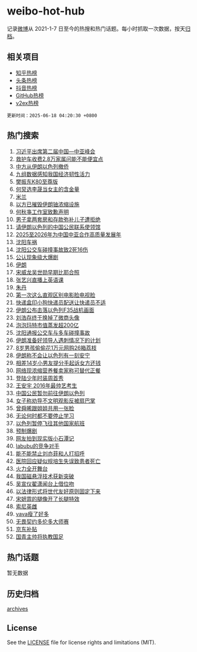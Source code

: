 # weibo-hot-hub

记录[微博](https://www.weibo.com)从 2021-1-7 日至今的热搜和热门话题。每小时抓取一次数据，按天[归档](archives)。

## 相关项目

- [知乎热榜](https://github.com/lonnyzhang423/zhihu-hot-hub)
- [头条热榜](https://github.com/lonnyzhang423/toutiao-hot-hub)
- [抖音热榜](https://github.com/lonnyzhang423/douyin-hot-hub)
- [GitHub热榜](https://github.com/lonnyzhang423/github-hot-hub)
- [v2ex热榜](https://github.com/lonnyzhang423/v2ex-hot-hub)


`更新时间：2025-06-18 04:20:30 +0800`

## 热门搜索

1. [习近平出席第二届中国—中亚峰会](https://m.weibo.cn/search?containerid=100103type%3D1%26t%3D10%26q%3D%23%E4%B9%A0%E8%BF%91%E5%B9%B3%E5%87%BA%E5%B8%AD%E7%AC%AC%E4%BA%8C%E5%B1%8A%E4%B8%AD%E5%9B%BD%E2%80%94%E4%B8%AD%E4%BA%9A%E5%B3%B0%E4%BC%9A%23&stream_entry_id=51&isnewpage=1&extparam=seat%3D1%26filter_type%3Drealtimehot%26stream_entry_id%3D51%26c_type%3D51%26cate%3D10103%26q%3D%2523%25E4%25B9%25A0%25E8%25BF%2591%25E5%25B9%25B3%25E5%2587%25BA%25E5%25B8%25AD%25E7%25AC%25AC%25E4%25BA%258C%25E5%25B1%258A%25E4%25B8%25AD%25E5%259B%25BD%25E2%2580%2594%25E4%25B8%25AD%25E4%25BA%259A%25E5%25B3%25B0%25E4%25BC%259A%2523%26pos%3D0%26dgr%3D0%26display_time%3D1750191629%26pre_seqid%3D175019162965700557107)
1. [救护车收费2.8万家属问能不能便宜点](https://m.weibo.cn/search?containerid=100103type%3D1%26t%3D10%26q%3D%23%E6%95%91%E6%8A%A4%E8%BD%A6%E6%94%B6%E8%B4%B92.8%E4%B8%87%E5%AE%B6%E5%B1%9E%E9%97%AE%E8%83%BD%E4%B8%8D%E8%83%BD%E4%BE%BF%E5%AE%9C%E7%82%B9%23&stream_entry_id=31&isnewpage=1&extparam=seat%3D1%26filter_type%3Drealtimehot%26c_type%3D31%26cate%3D5001%26band_rank%3D1%26stream_entry_id%3D31%26realpos%3D1%26flag%3D2%26pos%3D0%26q%3D%2523%25E6%2595%2591%25E6%258A%25A4%25E8%25BD%25A6%25E6%2594%25B6%25E8%25B4%25B92.8%25E4%25B8%2587%25E5%25AE%25B6%25E5%25B1%259E%25E9%2597%25AE%25E8%2583%25BD%25E4%25B8%258D%25E8%2583%25BD%25E4%25BE%25BF%25E5%25AE%259C%25E7%2582%25B9%2523%26lcate%3D5001%26dgr%3D0%26display_time%3D1750191629%26pre_seqid%3D175019162965700557107)
1. [中方从伊朗以色列撤侨](https://m.weibo.cn/search?containerid=100103type%3D1%26t%3D10%26q%3D%23%E4%B8%AD%E6%96%B9%E4%BB%8E%E4%BC%8A%E6%9C%97%E4%BB%A5%E8%89%B2%E5%88%97%E6%92%A4%E4%BE%A8%23&stream_entry_id=31&isnewpage=1&extparam=seat%3D1%26filter_type%3Drealtimehot%26c_type%3D31%26cate%3D5001%26band_rank%3D2%26stream_entry_id%3D31%26realpos%3D2%26flag%3D0%26pos%3D1%26q%3D%2523%25E4%25B8%25AD%25E6%2596%25B9%25E4%25BB%258E%25E4%25BC%258A%25E6%259C%2597%25E4%25BB%25A5%25E8%2589%25B2%25E5%2588%2597%25E6%2592%25A4%25E4%25BE%25A8%2523%26lcate%3D5001%26dgr%3D0%26display_time%3D1750191629%26pre_seqid%3D175019162965700557107)
1. [九组数据感知我国经济韧性活力](https://m.weibo.cn/search?containerid=100103type%3D1%26t%3D10%26q%3D%23%E4%B9%9D%E7%BB%84%E6%95%B0%E6%8D%AE%E6%84%9F%E7%9F%A5%E6%88%91%E5%9B%BD%E7%BB%8F%E6%B5%8E%E9%9F%A7%E6%80%A7%E6%B4%BB%E5%8A%9B%23&stream_entry_id=31&isnewpage=1&extparam=seat%3D1%26filter_type%3Drealtimehot%26c_type%3D31%26cate%3D5001%26band_rank%3D3%26stream_entry_id%3D31%26realpos%3D3%26flag%3D0%26pos%3D2%26q%3D%2523%25E4%25B9%259D%25E7%25BB%2584%25E6%2595%25B0%25E6%258D%25AE%25E6%2584%259F%25E7%259F%25A5%25E6%2588%2591%25E5%259B%25BD%25E7%25BB%258F%25E6%25B5%258E%25E9%259F%25A7%25E6%2580%25A7%25E6%25B4%25BB%25E5%258A%259B%2523%26lcate%3D5001%26dgr%3D0%26display_time%3D1750191629%26pre_seqid%3D175019162965700557107)
1. [樊振东K80至尊版](https://m.weibo.cn/search?containerid=100103type%3D1%26t%3D10%26q%3D%23%E6%A8%8A%E6%8C%AF%E4%B8%9CK80%E8%87%B3%E5%B0%8A%E7%89%88%23&stream_entry_id=31&isnewpage=1&extparam=seat%3D1%26adid%3D290409%26c_type%3D31%26is_ad_pos%3D1%26cate%3D5001%26band_rank%3D4%26stream_entry_id%3D31%26lcate%3D5001%26topic_ad%3D1%26pos%3D3%26q%3D%2523%25E6%25A8%258A%25E6%258C%25AF%25E4%25B8%259CK80%25E8%2587%25B3%25E5%25B0%258A%25E7%2589%2588%2523%26filter_type%3Drealtimehot%26dgr%3D0%26display_time%3D1750191629%26pre_seqid%3D175019162965700557107)
1. [何炅选李晟当女主的含金量](https://m.weibo.cn/search?containerid=100103type%3D1%26t%3D10%26q%3D%E4%BD%95%E7%82%85%E9%80%89%E6%9D%8E%E6%99%9F%E5%BD%93%E5%A5%B3%E4%B8%BB%E7%9A%84%E5%90%AB%E9%87%91%E9%87%8F&stream_entry_id=31&isnewpage=1&extparam=seat%3D1%26filter_type%3Drealtimehot%26c_type%3D31%26cate%3D5001%26band_rank%3D4%26stream_entry_id%3D31%26realpos%3D4%26flag%3D2%26pos%3D4%26q%3D%25E4%25BD%2595%25E7%2582%2585%25E9%2580%2589%25E6%259D%258E%25E6%2599%259F%25E5%25BD%2593%25E5%25A5%25B3%25E4%25B8%25BB%25E7%259A%2584%25E5%2590%25AB%25E9%2587%2591%25E9%2587%258F%26lcate%3D5001%26dgr%3D0%26display_time%3D1750191629%26pre_seqid%3D175019162965700557107)
1. [米兰](https://m.weibo.cn/search?containerid=100103type%3D1%26t%3D10%26q%3D%E7%B1%B3%E5%85%B0&stream_entry_id=31&isnewpage=1&extparam=seat%3D1%26filter_type%3Drealtimehot%26c_type%3D31%26cate%3D5001%26band_rank%3D5%26stream_entry_id%3D31%26realpos%3D5%26flag%3D0%26pos%3D5%26q%3D%25E7%25B1%25B3%25E5%2585%25B0%26lcate%3D5001%26dgr%3D0%26display_time%3D1750191629%26pre_seqid%3D175019162965700557107)
1. [以方已摧毁伊朗铀浓缩设施](https://m.weibo.cn/search?containerid=100103type%3D1%26t%3D10%26q%3D%23%E4%BB%A5%E6%96%B9%E5%B7%B2%E6%91%A7%E6%AF%81%E4%BC%8A%E6%9C%97%E9%93%80%E6%B5%93%E7%BC%A9%E8%AE%BE%E6%96%BD%23&stream_entry_id=31&isnewpage=1&extparam=seat%3D1%26filter_type%3Drealtimehot%26c_type%3D31%26cate%3D5001%26band_rank%3D6%26stream_entry_id%3D31%26realpos%3D6%26flag%3D0%26pos%3D6%26q%3D%2523%25E4%25BB%25A5%25E6%2596%25B9%25E5%25B7%25B2%25E6%2591%25A7%25E6%25AF%2581%25E4%25BC%258A%25E6%259C%2597%25E9%2593%2580%25E6%25B5%2593%25E7%25BC%25A9%25E8%25AE%25BE%25E6%2596%25BD%2523%26lcate%3D5001%26dgr%3D0%26display_time%3D1750191629%26pre_seqid%3D175019162965700557107)
1. [何秋亊工作室致歉声明](https://m.weibo.cn/search?containerid=100103type%3D1%26t%3D10%26q%3D%23%E4%BD%95%E7%A7%8B%E4%BA%8A%E5%B7%A5%E4%BD%9C%E5%AE%A4%E8%87%B4%E6%AD%89%E5%A3%B0%E6%98%8E%23&stream_entry_id=31&isnewpage=1&extparam=seat%3D1%26filter_type%3Drealtimehot%26c_type%3D31%26cate%3D5001%26band_rank%3D7%26stream_entry_id%3D31%26realpos%3D7%26flag%3D0%26pos%3D7%26q%3D%2523%25E4%25BD%2595%25E7%25A7%258B%25E4%25BA%258A%25E5%25B7%25A5%25E4%25BD%259C%25E5%25AE%25A4%25E8%2587%25B4%25E6%25AD%2589%25E5%25A3%25B0%25E6%2598%258E%2523%26lcate%3D5001%26dgr%3D0%26display_time%3D1750191629%26pre_seqid%3D175019162965700557107)
1. [男子拿两套房和存款弥补儿子遭拒绝](https://m.weibo.cn/search?containerid=100103type%3D1%26t%3D10%26q%3D%23%E7%94%B7%E5%AD%90%E6%8B%BF%E4%B8%A4%E5%A5%97%E6%88%BF%E5%92%8C%E5%AD%98%E6%AC%BE%E5%BC%A5%E8%A1%A5%E5%84%BF%E5%AD%90%E9%81%AD%E6%8B%92%E7%BB%9D%23&stream_entry_id=31&isnewpage=1&extparam=seat%3D1%26filter_type%3Drealtimehot%26c_type%3D31%26cate%3D5001%26band_rank%3D8%26stream_entry_id%3D31%26realpos%3D8%26flag%3D0%26pos%3D8%26q%3D%2523%25E7%2594%25B7%25E5%25AD%2590%25E6%258B%25BF%25E4%25B8%25A4%25E5%25A5%2597%25E6%2588%25BF%25E5%2592%258C%25E5%25AD%2598%25E6%25AC%25BE%25E5%25BC%25A5%25E8%25A1%25A5%25E5%2584%25BF%25E5%25AD%2590%25E9%2581%25AD%25E6%258B%2592%25E7%25BB%259D%2523%26lcate%3D5001%26dgr%3D0%26display_time%3D1750191629%26pre_seqid%3D175019162965700557107)
1. [请伊朗以色列的中国公民联系使领馆](https://m.weibo.cn/search?containerid=100103type%3D1%26t%3D10%26q%3D%23%E8%AF%B7%E4%BC%8A%E6%9C%97%E4%BB%A5%E8%89%B2%E5%88%97%E7%9A%84%E4%B8%AD%E5%9B%BD%E5%85%AC%E6%B0%91%E8%81%94%E7%B3%BB%E4%BD%BF%E9%A2%86%E9%A6%86%23&stream_entry_id=31&isnewpage=1&extparam=seat%3D1%26filter_type%3Drealtimehot%26c_type%3D31%26cate%3D5001%26band_rank%3D9%26stream_entry_id%3D31%26realpos%3D9%26flag%3D0%26pos%3D9%26q%3D%2523%25E8%25AF%25B7%25E4%25BC%258A%25E6%259C%2597%25E4%25BB%25A5%25E8%2589%25B2%25E5%2588%2597%25E7%259A%2584%25E4%25B8%25AD%25E5%259B%25BD%25E5%2585%25AC%25E6%25B0%2591%25E8%2581%2594%25E7%25B3%25BB%25E4%25BD%25BF%25E9%25A2%2586%25E9%25A6%2586%2523%26lcate%3D5001%26dgr%3D0%26display_time%3D1750191629%26pre_seqid%3D175019162965700557107)
1. [2025至2026年为中国中亚合作高质量发展年](https://m.weibo.cn/search?containerid=100103type%3D1%26t%3D10%26q%3D%232025%E8%87%B32026%E5%B9%B4%E4%B8%BA%E4%B8%AD%E5%9B%BD%E4%B8%AD%E4%BA%9A%E5%90%88%E4%BD%9C%E9%AB%98%E8%B4%A8%E9%87%8F%E5%8F%91%E5%B1%95%E5%B9%B4%23&stream_entry_id=31&isnewpage=1&extparam=seat%3D1%26filter_type%3Drealtimehot%26c_type%3D31%26cate%3D5001%26band_rank%3D10%26stream_entry_id%3D31%26realpos%3D10%26flag%3D1%26pos%3D10%26q%3D%25232025%25E8%2587%25B32026%25E5%25B9%25B4%25E4%25B8%25BA%25E4%25B8%25AD%25E5%259B%25BD%25E4%25B8%25AD%25E4%25BA%259A%25E5%2590%2588%25E4%25BD%259C%25E9%25AB%2598%25E8%25B4%25A8%25E9%2587%258F%25E5%258F%2591%25E5%25B1%2595%25E5%25B9%25B4%2523%26lcate%3D5001%26dgr%3D0%26display_time%3D1750191629%26pre_seqid%3D175019162965700557107)
1. [沈阳车祸](https://m.weibo.cn/search?containerid=100103type%3D1%26t%3D10%26q%3D%E6%B2%88%E9%98%B3%E8%BD%A6%E7%A5%B8&stream_entry_id=31&isnewpage=1&extparam=seat%3D1%26filter_type%3Drealtimehot%26c_type%3D31%26cate%3D5001%26band_rank%3D11%26stream_entry_id%3D31%26realpos%3D11%26flag%3D2%26pos%3D11%26q%3D%25E6%25B2%2588%25E9%2598%25B3%25E8%25BD%25A6%25E7%25A5%25B8%26lcate%3D5001%26dgr%3D0%26display_time%3D1750191629%26pre_seqid%3D175019162965700557107)
1. [沈阳公交车碰撞事故致2死16伤](https://m.weibo.cn/search?containerid=100103type%3D1%26t%3D10%26q%3D%23%E6%B2%88%E9%98%B3%E5%85%AC%E4%BA%A4%E8%BD%A6%E7%A2%B0%E6%92%9E%E4%BA%8B%E6%95%85%E8%87%B42%E6%AD%BB16%E4%BC%A4%23&stream_entry_id=31&isnewpage=1&extparam=seat%3D1%26filter_type%3Drealtimehot%26c_type%3D31%26cate%3D5001%26band_rank%3D12%26stream_entry_id%3D31%26realpos%3D12%26flag%3D0%26pos%3D12%26q%3D%2523%25E6%25B2%2588%25E9%2598%25B3%25E5%2585%25AC%25E4%25BA%25A4%25E8%25BD%25A6%25E7%25A2%25B0%25E6%2592%259E%25E4%25BA%258B%25E6%2595%2585%25E8%2587%25B42%25E6%25AD%25BB16%25E4%25BC%25A4%2523%26lcate%3D5001%26dgr%3D0%26display_time%3D1750191629%26pre_seqid%3D175019162965700557107)
1. [公认现象级大爆剧](https://m.weibo.cn/search?containerid=100103type%3D1%26t%3D10%26q%3D%23%E5%85%AC%E8%AE%A4%E7%8E%B0%E8%B1%A1%E7%BA%A7%E5%A4%A7%E7%88%86%E5%89%A7%23&stream_entry_id=31&isnewpage=1&extparam=seat%3D1%26filter_type%3Drealtimehot%26c_type%3D31%26cate%3D5001%26band_rank%3D13%26stream_entry_id%3D31%26realpos%3D13%26flag%3D2%26pos%3D13%26q%3D%2523%25E5%2585%25AC%25E8%25AE%25A4%25E7%258E%25B0%25E8%25B1%25A1%25E7%25BA%25A7%25E5%25A4%25A7%25E7%2588%2586%25E5%2589%25A7%2523%26lcate%3D5001%26dgr%3D0%26display_time%3D1750191629%26pre_seqid%3D175019162965700557107)
1. [伊朗](https://m.weibo.cn/search?containerid=100103type%3D1%26t%3D10%26q%3D%E4%BC%8A%E6%9C%97&stream_entry_id=31&isnewpage=1&extparam=seat%3D1%26filter_type%3Drealtimehot%26c_type%3D31%26cate%3D5001%26band_rank%3D14%26stream_entry_id%3D31%26realpos%3D14%26flag%3D0%26pos%3D14%26q%3D%25E4%25BC%258A%25E6%259C%2597%26lcate%3D5001%26dgr%3D0%26display_time%3D1750191629%26pre_seqid%3D175019162965700557107)
1. [宋威龙吴世勋早期比耶合照](https://m.weibo.cn/search?containerid=100103type%3D1%26t%3D10%26q%3D%23%E5%AE%8B%E5%A8%81%E9%BE%99%E5%90%B4%E4%B8%96%E5%8B%8B%E6%97%A9%E6%9C%9F%E6%AF%94%E8%80%B6%E5%90%88%E7%85%A7%23&stream_entry_id=31&isnewpage=1&extparam=seat%3D1%26filter_type%3Drealtimehot%26c_type%3D31%26cate%3D5001%26band_rank%3D15%26stream_entry_id%3D31%26realpos%3D15%26flag%3D2%26pos%3D15%26q%3D%2523%25E5%25AE%258B%25E5%25A8%2581%25E9%25BE%2599%25E5%2590%25B4%25E4%25B8%2596%25E5%258B%258B%25E6%2597%25A9%25E6%259C%259F%25E6%25AF%2594%25E8%2580%25B6%25E5%2590%2588%25E7%2585%25A7%2523%26lcate%3D5001%26dgr%3D0%26display_time%3D1750191629%26pre_seqid%3D175019162965700557107)
1. [张艺兴直播上英语课](https://m.weibo.cn/search?containerid=100103type%3D1%26t%3D10%26q%3D%E5%BC%A0%E8%89%BA%E5%85%B4%E7%9B%B4%E6%92%AD%E4%B8%8A%E8%8B%B1%E8%AF%AD%E8%AF%BE&stream_entry_id=31&isnewpage=1&extparam=seat%3D1%26filter_type%3Drealtimehot%26c_type%3D31%26cate%3D5001%26band_rank%3D16%26stream_entry_id%3D31%26realpos%3D16%26flag%3D0%26pos%3D16%26q%3D%25E5%25BC%25A0%25E8%2589%25BA%25E5%2585%25B4%25E7%259B%25B4%25E6%2592%25AD%25E4%25B8%258A%25E8%258B%25B1%25E8%25AF%25AD%25E8%25AF%25BE%26lcate%3D5001%26dgr%3D0%26display_time%3D1750191629%26pre_seqid%3D175019162965700557107)
1. [朱丹](https://m.weibo.cn/search?containerid=100103type%3D1%26t%3D10%26q%3D%E6%9C%B1%E4%B8%B9&stream_entry_id=31&isnewpage=1&extparam=seat%3D1%26filter_type%3Drealtimehot%26c_type%3D31%26cate%3D5001%26band_rank%3D17%26stream_entry_id%3D31%26realpos%3D17%26flag%3D0%26pos%3D17%26q%3D%25E6%259C%25B1%25E4%25B8%25B9%26lcate%3D5001%26dgr%3D0%26display_time%3D1750191629%26pre_seqid%3D175019162965700557107)
1. [第一次这么直观区别电影脸电视脸](https://m.weibo.cn/search?containerid=100103type%3D1%26t%3D10%26q%3D%E7%AC%AC%E4%B8%80%E6%AC%A1%E8%BF%99%E4%B9%88%E7%9B%B4%E8%A7%82%E5%8C%BA%E5%88%AB%E7%94%B5%E5%BD%B1%E8%84%B8%E7%94%B5%E8%A7%86%E8%84%B8&stream_entry_id=31&isnewpage=1&extparam=seat%3D1%26filter_type%3Drealtimehot%26c_type%3D31%26cate%3D5001%26band_rank%3D18%26stream_entry_id%3D31%26realpos%3D18%26flag%3D0%26pos%3D18%26q%3D%25E7%25AC%25AC%25E4%25B8%2580%25E6%25AC%25A1%25E8%25BF%2599%25E4%25B9%2588%25E7%259B%25B4%25E8%25A7%2582%25E5%258C%25BA%25E5%2588%25AB%25E7%2594%25B5%25E5%25BD%25B1%25E8%2584%25B8%25E7%2594%25B5%25E8%25A7%2586%25E8%2584%25B8%26lcate%3D5001%26dgr%3D0%26display_time%3D1750191629%26pre_seqid%3D175019162965700557107)
1. [快递盒印小狗快递员配送让快递员不适](https://m.weibo.cn/search?containerid=100103type%3D1%26t%3D10%26q%3D%23%E5%BF%AB%E9%80%92%E7%9B%92%E5%8D%B0%E5%B0%8F%E7%8B%97%E5%BF%AB%E9%80%92%E5%91%98%E9%85%8D%E9%80%81%E8%AE%A9%E5%BF%AB%E9%80%92%E5%91%98%E4%B8%8D%E9%80%82%23&stream_entry_id=31&isnewpage=1&extparam=seat%3D1%26filter_type%3Drealtimehot%26c_type%3D31%26cate%3D5001%26band_rank%3D19%26stream_entry_id%3D31%26realpos%3D19%26flag%3D0%26pos%3D19%26q%3D%2523%25E5%25BF%25AB%25E9%2580%2592%25E7%259B%2592%25E5%258D%25B0%25E5%25B0%258F%25E7%258B%2597%25E5%25BF%25AB%25E9%2580%2592%25E5%2591%2598%25E9%2585%258D%25E9%2580%2581%25E8%25AE%25A9%25E5%25BF%25AB%25E9%2580%2592%25E5%2591%2598%25E4%25B8%258D%25E9%2580%2582%2523%26lcate%3D5001%26dgr%3D0%26display_time%3D1750191629%26pre_seqid%3D175019162965700557107)
1. [伊朗公布击落以色列F35战机画面](https://m.weibo.cn/search?containerid=100103type%3D1%26t%3D10%26q%3D%23%E4%BC%8A%E6%9C%97%E5%85%AC%E5%B8%83%E5%87%BB%E8%90%BD%E4%BB%A5%E8%89%B2%E5%88%97F35%E6%88%98%E6%9C%BA%E7%94%BB%E9%9D%A2%23&stream_entry_id=31&isnewpage=1&extparam=seat%3D1%26filter_type%3Drealtimehot%26c_type%3D31%26cate%3D5001%26band_rank%3D20%26stream_entry_id%3D31%26realpos%3D20%26flag%3D2%26pos%3D20%26q%3D%2523%25E4%25BC%258A%25E6%259C%2597%25E5%2585%25AC%25E5%25B8%2583%25E5%2587%25BB%25E8%2590%25BD%25E4%25BB%25A5%25E8%2589%25B2%25E5%2588%2597F35%25E6%2588%2598%25E6%259C%25BA%25E7%2594%25BB%25E9%259D%25A2%2523%26lcate%3D5001%26dgr%3D0%26display_time%3D1750191629%26pre_seqid%3D175019162965700557107)
1. [刘浩存终于换掉了微商头像](https://m.weibo.cn/search?containerid=100103type%3D1%26t%3D10%26q%3D%E5%88%98%E6%B5%A9%E5%AD%98%E7%BB%88%E4%BA%8E%E6%8D%A2%E6%8E%89%E4%BA%86%E5%BE%AE%E5%95%86%E5%A4%B4%E5%83%8F&stream_entry_id=31&isnewpage=1&extparam=seat%3D1%26filter_type%3Drealtimehot%26c_type%3D31%26cate%3D5001%26band_rank%3D21%26stream_entry_id%3D31%26realpos%3D21%26flag%3D2%26pos%3D21%26q%3D%25E5%2588%2598%25E6%25B5%25A9%25E5%25AD%2598%25E7%25BB%2588%25E4%25BA%258E%25E6%258D%25A2%25E6%258E%2589%25E4%25BA%2586%25E5%25BE%25AE%25E5%2595%2586%25E5%25A4%25B4%25E5%2583%258F%26lcate%3D5001%26dgr%3D0%26display_time%3D1750191629%26pre_seqid%3D175019162965700557107)
1. [泡泡玛特市值蒸发超200亿](https://m.weibo.cn/search?containerid=100103type%3D1%26t%3D10%26q%3D%23%E6%B3%A1%E6%B3%A1%E7%8E%9B%E7%89%B9%E5%B8%82%E5%80%BC%E8%92%B8%E5%8F%91%E8%B6%85200%E4%BA%BF%23&stream_entry_id=31&isnewpage=1&extparam=seat%3D1%26filter_type%3Drealtimehot%26c_type%3D31%26cate%3D5001%26band_rank%3D22%26stream_entry_id%3D31%26realpos%3D22%26flag%3D0%26pos%3D22%26q%3D%2523%25E6%25B3%25A1%25E6%25B3%25A1%25E7%258E%259B%25E7%2589%25B9%25E5%25B8%2582%25E5%2580%25BC%25E8%2592%25B8%25E5%258F%2591%25E8%25B6%2585200%25E4%25BA%25BF%2523%26lcate%3D5001%26dgr%3D0%26display_time%3D1750191629%26pre_seqid%3D175019162965700557107)
1. [沈阳通报公交车与多车碰撞事故](https://m.weibo.cn/search?containerid=100103type%3D1%26t%3D10%26q%3D%23%E6%B2%88%E9%98%B3%E9%80%9A%E6%8A%A5%E5%85%AC%E4%BA%A4%E8%BD%A6%E4%B8%8E%E5%A4%9A%E8%BD%A6%E7%A2%B0%E6%92%9E%E4%BA%8B%E6%95%85%23&stream_entry_id=31&isnewpage=1&extparam=seat%3D1%26filter_type%3Drealtimehot%26c_type%3D31%26cate%3D5001%26band_rank%3D23%26stream_entry_id%3D31%26realpos%3D23%26flag%3D0%26pos%3D23%26q%3D%2523%25E6%25B2%2588%25E9%2598%25B3%25E9%2580%259A%25E6%258A%25A5%25E5%2585%25AC%25E4%25BA%25A4%25E8%25BD%25A6%25E4%25B8%258E%25E5%25A4%259A%25E8%25BD%25A6%25E7%25A2%25B0%25E6%2592%259E%25E4%25BA%258B%25E6%2595%2585%2523%26lcate%3D5001%26dgr%3D0%26display_time%3D1750191629%26pre_seqid%3D175019162965700557107)
1. [伊朗准备好领导人遇刺情况下的计划](https://m.weibo.cn/search?containerid=100103type%3D1%26t%3D10%26q%3D%23%E4%BC%8A%E6%9C%97%E5%87%86%E5%A4%87%E5%A5%BD%E9%A2%86%E5%AF%BC%E4%BA%BA%E9%81%87%E5%88%BA%E6%83%85%E5%86%B5%E4%B8%8B%E7%9A%84%E8%AE%A1%E5%88%92%23&stream_entry_id=31&isnewpage=1&extparam=seat%3D1%26filter_type%3Drealtimehot%26c_type%3D31%26cate%3D5001%26band_rank%3D24%26stream_entry_id%3D31%26realpos%3D24%26flag%3D0%26pos%3D24%26q%3D%2523%25E4%25BC%258A%25E6%259C%2597%25E5%2587%2586%25E5%25A4%2587%25E5%25A5%25BD%25E9%25A2%2586%25E5%25AF%25BC%25E4%25BA%25BA%25E9%2581%2587%25E5%2588%25BA%25E6%2583%2585%25E5%2586%25B5%25E4%25B8%258B%25E7%259A%2584%25E8%25AE%25A1%25E5%2588%2592%2523%26lcate%3D5001%26dgr%3D0%26display_time%3D1750191629%26pre_seqid%3D175019162965700557107)
1. [8岁男孩偷偷花1万元网购26箱荔枝](https://m.weibo.cn/search?containerid=100103type%3D1%26t%3D10%26q%3D%238%E5%B2%81%E7%94%B7%E5%AD%A9%E5%81%B7%E5%81%B7%E8%8A%B11%E4%B8%87%E5%85%83%E7%BD%91%E8%B4%AD26%E7%AE%B1%E8%8D%94%E6%9E%9D%23&stream_entry_id=31&isnewpage=1&extparam=seat%3D1%26filter_type%3Drealtimehot%26c_type%3D31%26cate%3D5001%26band_rank%3D25%26stream_entry_id%3D31%26realpos%3D25%26flag%3D0%26pos%3D25%26q%3D%25238%25E5%25B2%2581%25E7%2594%25B7%25E5%25AD%25A9%25E5%2581%25B7%25E5%2581%25B7%25E8%258A%25B11%25E4%25B8%2587%25E5%2585%2583%25E7%25BD%2591%25E8%25B4%25AD26%25E7%25AE%25B1%25E8%258D%2594%25E6%259E%259D%2523%26lcate%3D5001%26dgr%3D0%26display_time%3D1750191629%26pre_seqid%3D175019162965700557107)
1. [伊朗称不会让以色列有一刻安宁](https://m.weibo.cn/search?containerid=100103type%3D1%26t%3D10%26q%3D%23%E4%BC%8A%E6%9C%97%E7%A7%B0%E4%B8%8D%E4%BC%9A%E8%AE%A9%E4%BB%A5%E8%89%B2%E5%88%97%E6%9C%89%E4%B8%80%E5%88%BB%E5%AE%89%E5%AE%81%23&stream_entry_id=31&isnewpage=1&extparam=seat%3D1%26filter_type%3Drealtimehot%26c_type%3D31%26cate%3D5001%26band_rank%3D26%26stream_entry_id%3D31%26realpos%3D26%26flag%3D0%26pos%3D26%26q%3D%2523%25E4%25BC%258A%25E6%259C%2597%25E7%25A7%25B0%25E4%25B8%258D%25E4%25BC%259A%25E8%25AE%25A9%25E4%25BB%25A5%25E8%2589%25B2%25E5%2588%2597%25E6%259C%2589%25E4%25B8%2580%25E5%2588%25BB%25E5%25AE%2589%25E5%25AE%2581%2523%26lcate%3D5001%26dgr%3D0%26display_time%3D1750191629%26pre_seqid%3D175019162965700557107)
1. [相差14岁小男友提分手起诉女方还钱](https://m.weibo.cn/search?containerid=100103type%3D1%26t%3D10%26q%3D%23%E7%9B%B8%E5%B7%AE14%E5%B2%81%E5%B0%8F%E7%94%B7%E5%8F%8B%E6%8F%90%E5%88%86%E6%89%8B%E8%B5%B7%E8%AF%89%E5%A5%B3%E6%96%B9%E8%BF%98%E9%92%B1%23&stream_entry_id=31&isnewpage=1&extparam=seat%3D1%26filter_type%3Drealtimehot%26c_type%3D31%26cate%3D5001%26band_rank%3D27%26stream_entry_id%3D31%26realpos%3D27%26flag%3D0%26pos%3D27%26q%3D%2523%25E7%259B%25B8%25E5%25B7%25AE14%25E5%25B2%2581%25E5%25B0%258F%25E7%2594%25B7%25E5%258F%258B%25E6%258F%2590%25E5%2588%2586%25E6%2589%258B%25E8%25B5%25B7%25E8%25AF%2589%25E5%25A5%25B3%25E6%2596%25B9%25E8%25BF%2598%25E9%2592%25B1%2523%26lcate%3D5001%26dgr%3D0%26display_time%3D1750191629%26pre_seqid%3D175019162965700557107)
1. [网络现浓缩营养餐卖家称可替代正餐](https://m.weibo.cn/search?containerid=100103type%3D1%26t%3D10%26q%3D%23%E7%BD%91%E7%BB%9C%E7%8E%B0%E6%B5%93%E7%BC%A9%E8%90%A5%E5%85%BB%E9%A4%90%E5%8D%96%E5%AE%B6%E7%A7%B0%E5%8F%AF%E6%9B%BF%E4%BB%A3%E6%AD%A3%E9%A4%90%23&stream_entry_id=31&isnewpage=1&extparam=seat%3D1%26filter_type%3Drealtimehot%26c_type%3D31%26cate%3D5001%26band_rank%3D28%26stream_entry_id%3D31%26realpos%3D28%26flag%3D0%26pos%3D28%26q%3D%2523%25E7%25BD%2591%25E7%25BB%259C%25E7%258E%25B0%25E6%25B5%2593%25E7%25BC%25A9%25E8%2590%25A5%25E5%2585%25BB%25E9%25A4%2590%25E5%258D%2596%25E5%25AE%25B6%25E7%25A7%25B0%25E5%258F%25AF%25E6%259B%25BF%25E4%25BB%25A3%25E6%25AD%25A3%25E9%25A4%2590%2523%26lcate%3D5001%26dgr%3D0%26display_time%3D1750191629%26pre_seqid%3D175019162965700557107)
1. [登陆少年时装周首秀](https://m.weibo.cn/search?containerid=100103type%3D1%26t%3D10%26q%3D%23%E7%99%BB%E9%99%86%E5%B0%91%E5%B9%B4%E6%97%B6%E8%A3%85%E5%91%A8%E9%A6%96%E7%A7%80%23&stream_entry_id=31&isnewpage=1&extparam=seat%3D1%26filter_type%3Drealtimehot%26c_type%3D31%26cate%3D5001%26band_rank%3D29%26stream_entry_id%3D31%26realpos%3D29%26flag%3D0%26pos%3D29%26q%3D%2523%25E7%2599%25BB%25E9%2599%2586%25E5%25B0%2591%25E5%25B9%25B4%25E6%2597%25B6%25E8%25A3%2585%25E5%2591%25A8%25E9%25A6%2596%25E7%25A7%2580%2523%26lcate%3D5001%26dgr%3D0%26display_time%3D1750191629%26pre_seqid%3D175019162965700557107)
1. [王安宇 2016年最帅艺考生](https://m.weibo.cn/search?containerid=100103type%3D1%26t%3D10%26q%3D%E7%8E%8B%E5%AE%89%E5%AE%87+2016%E5%B9%B4%E6%9C%80%E5%B8%85%E8%89%BA%E8%80%83%E7%94%9F&stream_entry_id=31&isnewpage=1&extparam=seat%3D1%26filter_type%3Drealtimehot%26c_type%3D31%26cate%3D5001%26band_rank%3D30%26stream_entry_id%3D31%26realpos%3D30%26flag%3D0%26pos%3D30%26q%3D%25E7%258E%258B%25E5%25AE%2589%25E5%25AE%2587%25202016%25E5%25B9%25B4%25E6%259C%2580%25E5%25B8%2585%25E8%2589%25BA%25E8%2580%2583%25E7%2594%259F%26lcate%3D5001%26dgr%3D0%26display_time%3D1750191629%26pre_seqid%3D175019162965700557107)
1. [中国公民暂勿前往伊朗以色列](https://m.weibo.cn/search?containerid=100103type%3D1%26t%3D10%26q%3D%23%E4%B8%AD%E5%9B%BD%E5%85%AC%E6%B0%91%E6%9A%82%E5%8B%BF%E5%89%8D%E5%BE%80%E4%BC%8A%E6%9C%97%E4%BB%A5%E8%89%B2%E5%88%97%23&stream_entry_id=31&isnewpage=1&extparam=seat%3D1%26filter_type%3Drealtimehot%26c_type%3D31%26cate%3D5001%26band_rank%3D31%26stream_entry_id%3D31%26realpos%3D31%26flag%3D0%26pos%3D31%26q%3D%2523%25E4%25B8%25AD%25E5%259B%25BD%25E5%2585%25AC%25E6%25B0%2591%25E6%259A%2582%25E5%258B%25BF%25E5%2589%258D%25E5%25BE%2580%25E4%25BC%258A%25E6%259C%2597%25E4%25BB%25A5%25E8%2589%25B2%25E5%2588%2597%2523%26lcate%3D5001%26dgr%3D0%26display_time%3D1750191629%26pre_seqid%3D175019162965700557107)
1. [女子称劝导不文明观影反被扇巴掌](https://m.weibo.cn/search?containerid=100103type%3D1%26t%3D10%26q%3D%23%E5%A5%B3%E5%AD%90%E7%A7%B0%E5%8A%9D%E5%AF%BC%E4%B8%8D%E6%96%87%E6%98%8E%E8%A7%82%E5%BD%B1%E5%8F%8D%E8%A2%AB%E6%89%87%E5%B7%B4%E6%8E%8C%23&stream_entry_id=31&isnewpage=1&extparam=seat%3D1%26filter_type%3Drealtimehot%26c_type%3D31%26cate%3D5001%26band_rank%3D32%26stream_entry_id%3D31%26realpos%3D32%26flag%3D0%26pos%3D32%26q%3D%2523%25E5%25A5%25B3%25E5%25AD%2590%25E7%25A7%25B0%25E5%258A%259D%25E5%25AF%25BC%25E4%25B8%258D%25E6%2596%2587%25E6%2598%258E%25E8%25A7%2582%25E5%25BD%25B1%25E5%258F%258D%25E8%25A2%25AB%25E6%2589%2587%25E5%25B7%25B4%25E6%258E%258C%2523%26lcate%3D5001%26dgr%3D0%26display_time%3D1750191629%26pre_seqid%3D175019162965700557107)
1. [曾舜晞跟姐姐共用一张脸](https://m.weibo.cn/search?containerid=100103type%3D1%26t%3D10%26q%3D%23%E6%9B%BE%E8%88%9C%E6%99%9E%E8%B7%9F%E5%A7%90%E5%A7%90%E5%85%B1%E7%94%A8%E4%B8%80%E5%BC%A0%E8%84%B8%23&stream_entry_id=31&isnewpage=1&extparam=seat%3D1%26filter_type%3Drealtimehot%26c_type%3D31%26cate%3D5001%26band_rank%3D33%26stream_entry_id%3D31%26realpos%3D33%26flag%3D0%26pos%3D33%26q%3D%2523%25E6%259B%25BE%25E8%2588%259C%25E6%2599%259E%25E8%25B7%259F%25E5%25A7%2590%25E5%25A7%2590%25E5%2585%25B1%25E7%2594%25A8%25E4%25B8%2580%25E5%25BC%25A0%25E8%2584%25B8%2523%26lcate%3D5001%26dgr%3D0%26display_time%3D1750191629%26pre_seqid%3D175019162965700557107)
1. [无论何时都不要停止学习](https://m.weibo.cn/search?containerid=100103type%3D1%26t%3D10%26q%3D%23%E6%97%A0%E8%AE%BA%E4%BD%95%E6%97%B6%E9%83%BD%E4%B8%8D%E8%A6%81%E5%81%9C%E6%AD%A2%E5%AD%A6%E4%B9%A0%23&stream_entry_id=31&isnewpage=1&extparam=seat%3D1%26filter_type%3Drealtimehot%26c_type%3D31%26cate%3D5001%26band_rank%3D34%26stream_entry_id%3D31%26realpos%3D34%26flag%3D0%26pos%3D34%26q%3D%2523%25E6%2597%25A0%25E8%25AE%25BA%25E4%25BD%2595%25E6%2597%25B6%25E9%2583%25BD%25E4%25B8%258D%25E8%25A6%2581%25E5%2581%259C%25E6%25AD%25A2%25E5%25AD%25A6%25E4%25B9%25A0%2523%26lcate%3D5001%26dgr%3D0%26display_time%3D1750191629%26pre_seqid%3D175019162965700557107)
1. [以色列暂停飞往其他国家航班](https://m.weibo.cn/search?containerid=100103type%3D1%26t%3D10%26q%3D%23%E4%BB%A5%E8%89%B2%E5%88%97%E6%9A%82%E5%81%9C%E9%A3%9E%E5%BE%80%E5%85%B6%E4%BB%96%E5%9B%BD%E5%AE%B6%E8%88%AA%E7%8F%AD%23&stream_entry_id=31&isnewpage=1&extparam=seat%3D1%26filter_type%3Drealtimehot%26c_type%3D31%26cate%3D5001%26band_rank%3D35%26stream_entry_id%3D31%26realpos%3D35%26flag%3D0%26pos%3D35%26q%3D%2523%25E4%25BB%25A5%25E8%2589%25B2%25E5%2588%2597%25E6%259A%2582%25E5%2581%259C%25E9%25A3%259E%25E5%25BE%2580%25E5%2585%25B6%25E4%25BB%2596%25E5%259B%25BD%25E5%25AE%25B6%25E8%2588%25AA%25E7%258F%25AD%2523%26lcate%3D5001%26dgr%3D0%26display_time%3D1750191629%26pre_seqid%3D175019162965700557107)
1. [预制爆剧](https://m.weibo.cn/search?containerid=100103type%3D1%26t%3D10%26q%3D%E9%A2%84%E5%88%B6%E7%88%86%E5%89%A7&stream_entry_id=31&isnewpage=1&extparam=seat%3D1%26filter_type%3Drealtimehot%26c_type%3D31%26cate%3D5001%26band_rank%3D36%26stream_entry_id%3D31%26realpos%3D36%26flag%3D0%26pos%3D36%26q%3D%25E9%25A2%2584%25E5%2588%25B6%25E7%2588%2586%25E5%2589%25A7%26lcate%3D5001%26dgr%3D0%26display_time%3D1750191629%26pre_seqid%3D175019162965700557107)
1. [网友拍到现实版小石潭记](https://m.weibo.cn/search?containerid=100103type%3D1%26t%3D10%26q%3D%23%E7%BD%91%E5%8F%8B%E6%8B%8D%E5%88%B0%E7%8E%B0%E5%AE%9E%E7%89%88%E5%B0%8F%E7%9F%B3%E6%BD%AD%E8%AE%B0%23&stream_entry_id=31&isnewpage=1&extparam=seat%3D1%26filter_type%3Drealtimehot%26c_type%3D31%26cate%3D5001%26band_rank%3D37%26stream_entry_id%3D31%26realpos%3D37%26flag%3D0%26pos%3D37%26q%3D%2523%25E7%25BD%2591%25E5%258F%258B%25E6%258B%258D%25E5%2588%25B0%25E7%258E%25B0%25E5%25AE%259E%25E7%2589%2588%25E5%25B0%258F%25E7%259F%25B3%25E6%25BD%25AD%25E8%25AE%25B0%2523%26lcate%3D5001%26dgr%3D0%26display_time%3D1750191629%26pre_seqid%3D175019162965700557107)
1. [labubu的竞争对手](https://m.weibo.cn/search?containerid=100103type%3D1%26t%3D10%26q%3D%23labubu%E7%9A%84%E7%AB%9E%E4%BA%89%E5%AF%B9%E6%89%8B%23&stream_entry_id=31&isnewpage=1&extparam=seat%3D1%26filter_type%3Drealtimehot%26c_type%3D31%26cate%3D5001%26band_rank%3D38%26stream_entry_id%3D31%26realpos%3D38%26flag%3D0%26pos%3D38%26q%3D%2523labubu%25E7%259A%2584%25E7%25AB%259E%25E4%25BA%2589%25E5%25AF%25B9%25E6%2589%258B%2523%26lcate%3D5001%26dgr%3D0%26display_time%3D1750191629%26pre_seqid%3D175019162965700557107)
1. [能不能禁止刘亦菲和人打招呼](https://m.weibo.cn/search?containerid=100103type%3D1%26t%3D10%26q%3D%E8%83%BD%E4%B8%8D%E8%83%BD%E7%A6%81%E6%AD%A2%E5%88%98%E4%BA%A6%E8%8F%B2%E5%92%8C%E4%BA%BA%E6%89%93%E6%8B%9B%E5%91%BC&stream_entry_id=31&isnewpage=1&extparam=seat%3D1%26filter_type%3Drealtimehot%26c_type%3D31%26cate%3D5001%26band_rank%3D39%26stream_entry_id%3D31%26realpos%3D39%26flag%3D0%26pos%3D39%26q%3D%25E8%2583%25BD%25E4%25B8%258D%25E8%2583%25BD%25E7%25A6%2581%25E6%25AD%25A2%25E5%2588%2598%25E4%25BA%25A6%25E8%258F%25B2%25E5%2592%258C%25E4%25BA%25BA%25E6%2589%2593%25E6%258B%259B%25E5%2591%25BC%26lcate%3D5001%26dgr%3D0%26display_time%3D1750191629%26pre_seqid%3D175019162965700557107)
1. [医院回应疑似规培生失误致患者死亡](https://m.weibo.cn/search?containerid=100103type%3D1%26t%3D10%26q%3D%23%E5%8C%BB%E9%99%A2%E5%9B%9E%E5%BA%94%E7%96%91%E4%BC%BC%E8%A7%84%E5%9F%B9%E7%94%9F%E5%A4%B1%E8%AF%AF%E8%87%B4%E6%82%A3%E8%80%85%E6%AD%BB%E4%BA%A1%23&stream_entry_id=31&isnewpage=1&extparam=seat%3D1%26filter_type%3Drealtimehot%26c_type%3D31%26cate%3D5001%26band_rank%3D40%26stream_entry_id%3D31%26realpos%3D40%26flag%3D0%26pos%3D40%26q%3D%2523%25E5%258C%25BB%25E9%2599%25A2%25E5%259B%259E%25E5%25BA%2594%25E7%2596%2591%25E4%25BC%25BC%25E8%25A7%2584%25E5%259F%25B9%25E7%2594%259F%25E5%25A4%25B1%25E8%25AF%25AF%25E8%2587%25B4%25E6%2582%25A3%25E8%2580%2585%25E6%25AD%25BB%25E4%25BA%25A1%2523%26lcate%3D5001%26dgr%3D0%26display_time%3D1750191629%26pre_seqid%3D175019162965700557107)
1. [火力全开舞台](https://m.weibo.cn/search?containerid=100103type%3D1%26t%3D10%26q%3D%E7%81%AB%E5%8A%9B%E5%85%A8%E5%BC%80%E8%88%9E%E5%8F%B0&stream_entry_id=31&isnewpage=1&extparam=seat%3D1%26filter_type%3Drealtimehot%26c_type%3D31%26cate%3D5001%26band_rank%3D41%26stream_entry_id%3D31%26realpos%3D41%26flag%3D1%26pos%3D41%26q%3D%25E7%2581%25AB%25E5%258A%259B%25E5%2585%25A8%25E5%25BC%2580%25E8%2588%259E%25E5%258F%25B0%26lcate%3D5001%26dgr%3D0%26display_time%3D1750191629%26pre_seqid%3D175019162965700557107)
1. [我国磁悬浮技术获新突破](https://m.weibo.cn/search?containerid=100103type%3D1%26t%3D10%26q%3D%23%E6%88%91%E5%9B%BD%E7%A3%81%E6%82%AC%E6%B5%AE%E6%8A%80%E6%9C%AF%E8%8E%B7%E6%96%B0%E7%AA%81%E7%A0%B4%23&stream_entry_id=31&isnewpage=1&extparam=seat%3D1%26filter_type%3Drealtimehot%26c_type%3D31%26cate%3D5001%26band_rank%3D42%26stream_entry_id%3D31%26realpos%3D42%26flag%3D1%26pos%3D42%26q%3D%2523%25E6%2588%2591%25E5%259B%25BD%25E7%25A3%2581%25E6%2582%25AC%25E6%25B5%25AE%25E6%258A%2580%25E6%259C%25AF%25E8%258E%25B7%25E6%2596%25B0%25E7%25AA%2581%25E7%25A0%25B4%2523%26lcate%3D5001%26dgr%3D0%26display_time%3D1750191629%26pre_seqid%3D175019162965700557107)
1. [吴宣仪翟潇闻台上借位吻](https://m.weibo.cn/search?containerid=100103type%3D1%26t%3D10%26q%3D%23%E5%90%B4%E5%AE%A3%E4%BB%AA%E7%BF%9F%E6%BD%87%E9%97%BB%E5%8F%B0%E4%B8%8A%E5%80%9F%E4%BD%8D%E5%90%BB%23&stream_entry_id=31&isnewpage=1&extparam=seat%3D1%26filter_type%3Drealtimehot%26c_type%3D31%26cate%3D5001%26band_rank%3D43%26stream_entry_id%3D31%26realpos%3D43%26flag%3D0%26pos%3D43%26q%3D%2523%25E5%2590%25B4%25E5%25AE%25A3%25E4%25BB%25AA%25E7%25BF%259F%25E6%25BD%2587%25E9%2597%25BB%25E5%258F%25B0%25E4%25B8%258A%25E5%2580%259F%25E4%25BD%258D%25E5%2590%25BB%2523%26lcate%3D5001%26dgr%3D0%26display_time%3D1750191629%26pre_seqid%3D175019162965700557107)
1. [以法律形式将世代友好原则固定下来](https://m.weibo.cn/search?containerid=100103type%3D1%26t%3D10%26q%3D%23%E4%BB%A5%E6%B3%95%E5%BE%8B%E5%BD%A2%E5%BC%8F%E5%B0%86%E4%B8%96%E4%BB%A3%E5%8F%8B%E5%A5%BD%E5%8E%9F%E5%88%99%E5%9B%BA%E5%AE%9A%E4%B8%8B%E6%9D%A5%23&stream_entry_id=31&isnewpage=1&extparam=seat%3D1%26filter_type%3Drealtimehot%26c_type%3D31%26cate%3D5001%26band_rank%3D44%26stream_entry_id%3D31%26realpos%3D44%26flag%3D0%26pos%3D44%26q%3D%2523%25E4%25BB%25A5%25E6%25B3%2595%25E5%25BE%258B%25E5%25BD%25A2%25E5%25BC%258F%25E5%25B0%2586%25E4%25B8%2596%25E4%25BB%25A3%25E5%258F%258B%25E5%25A5%25BD%25E5%258E%259F%25E5%2588%2599%25E5%259B%25BA%25E5%25AE%259A%25E4%25B8%258B%25E6%259D%25A5%2523%26lcate%3D5001%26dgr%3D0%26display_time%3D1750191629%26pre_seqid%3D175019162965700557107)
1. [宋妍霏的腿像开了长腿特效](https://m.weibo.cn/search?containerid=100103type%3D1%26t%3D10%26q%3D%E5%AE%8B%E5%A6%8D%E9%9C%8F%E7%9A%84%E8%85%BF%E5%83%8F%E5%BC%80%E4%BA%86%E9%95%BF%E8%85%BF%E7%89%B9%E6%95%88&stream_entry_id=31&isnewpage=1&extparam=seat%3D1%26filter_type%3Drealtimehot%26c_type%3D31%26cate%3D5001%26band_rank%3D45%26stream_entry_id%3D31%26realpos%3D45%26flag%3D0%26pos%3D45%26q%3D%25E5%25AE%258B%25E5%25A6%258D%25E9%259C%258F%25E7%259A%2584%25E8%2585%25BF%25E5%2583%258F%25E5%25BC%2580%25E4%25BA%2586%25E9%2595%25BF%25E8%2585%25BF%25E7%2589%25B9%25E6%2595%2588%26lcate%3D5001%26dgr%3D0%26display_time%3D1750191629%26pre_seqid%3D175019162965700557107)
1. [索尼英雌](https://m.weibo.cn/search?containerid=100103type%3D1%26t%3D10%26q%3D%E7%B4%A2%E5%B0%BC%E8%8B%B1%E9%9B%8C&stream_entry_id=31&isnewpage=1&extparam=seat%3D1%26filter_type%3Drealtimehot%26c_type%3D31%26cate%3D5001%26band_rank%3D46%26stream_entry_id%3D31%26realpos%3D46%26flag%3D0%26pos%3D46%26q%3D%25E7%25B4%25A2%25E5%25B0%25BC%25E8%258B%25B1%25E9%259B%258C%26lcate%3D5001%26dgr%3D0%26display_time%3D1750191629%26pre_seqid%3D175019162965700557107)
1. [vava瘦了好多](https://m.weibo.cn/search?containerid=100103type%3D1%26t%3D10%26q%3Dvava%E7%98%A6%E4%BA%86%E5%A5%BD%E5%A4%9A&stream_entry_id=31&isnewpage=1&extparam=seat%3D1%26filter_type%3Drealtimehot%26c_type%3D31%26cate%3D5001%26band_rank%3D47%26stream_entry_id%3D31%26realpos%3D47%26flag%3D0%26pos%3D47%26q%3Dvava%25E7%2598%25A6%25E4%25BA%2586%25E5%25A5%25BD%25E5%25A4%259A%26lcate%3D5001%26dgr%3D0%26display_time%3D1750191629%26pre_seqid%3D175019162965700557107)
1. [无畏契约多伦多大师赛](https://m.weibo.cn/search?containerid=100103type%3D1%26t%3D10%26q%3D%E6%97%A0%E7%95%8F%E5%A5%91%E7%BA%A6%E5%A4%9A%E4%BC%A6%E5%A4%9A%E5%A4%A7%E5%B8%88%E8%B5%9B&stream_entry_id=31&isnewpage=1&extparam=seat%3D1%26filter_type%3Drealtimehot%26c_type%3D31%26cate%3D5001%26band_rank%3D48%26stream_entry_id%3D31%26realpos%3D48%26flag%3D1%26pos%3D48%26q%3D%25E6%2597%25A0%25E7%2595%258F%25E5%25A5%2591%25E7%25BA%25A6%25E5%25A4%259A%25E4%25BC%25A6%25E5%25A4%259A%25E5%25A4%25A7%25E5%25B8%2588%25E8%25B5%259B%26lcate%3D5001%26dgr%3D0%26display_time%3D1750191629%26pre_seqid%3D175019162965700557107)
1. [京东补贴](https://m.weibo.cn/search?containerid=100103type%3D1%26t%3D10%26q%3D%23%E4%BA%AC%E4%B8%9C%E8%A1%A5%E8%B4%B4%23&stream_entry_id=31&isnewpage=1&extparam=seat%3D1%26filter_type%3Drealtimehot%26c_type%3D31%26cate%3D5001%26band_rank%3D49%26stream_entry_id%3D31%26realpos%3D49%26flag%3D0%26pos%3D49%26q%3D%2523%25E4%25BA%25AC%25E4%25B8%259C%25E8%25A1%25A5%25E8%25B4%25B4%2523%26lcate%3D5001%26dgr%3D0%26display_time%3D1750191629%26pre_seqid%3D175019162965700557107)
1. [国青主帅将执教国足](https://m.weibo.cn/search?containerid=100103type%3D1%26t%3D10%26q%3D%23%E5%9B%BD%E9%9D%92%E4%B8%BB%E5%B8%85%E5%B0%86%E6%89%A7%E6%95%99%E5%9B%BD%E8%B6%B3%23&stream_entry_id=31&isnewpage=1&extparam=seat%3D1%26filter_type%3Drealtimehot%26c_type%3D31%26cate%3D5001%26band_rank%3D50%26stream_entry_id%3D31%26realpos%3D50%26flag%3D0%26pos%3D50%26q%3D%2523%25E5%259B%25BD%25E9%259D%2592%25E4%25B8%25BB%25E5%25B8%2585%25E5%25B0%2586%25E6%2589%25A7%25E6%2595%2599%25E5%259B%25BD%25E8%25B6%25B3%2523%26lcate%3D5001%26dgr%3D0%26display_time%3D1750191629%26pre_seqid%3D175019162965700557107)

## 热门话题

暂无数据

## 历史归档

[archives](archives)

## License

See the [LICENSE](LICENSE) file for license rights and limitations (MIT).
